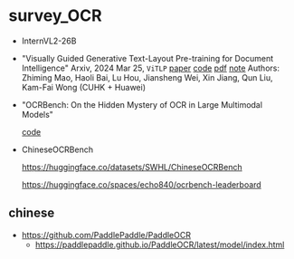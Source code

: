 # survey_OCR

- InternVL2-26B
- "Visually Guided Generative Text-Layout Pre-training for Document Intelligence" Arxiv, 2024 Mar 25, `ViTLP`
  [paper](http://arxiv.org/abs/2403.16516v2) [code](https://github.com/Veason-silverbullet/ViTLP) [pdf](./2024_03_Arxiv_Visually-Guided-Generative-Text-Layout-Pre-training-for-Document-Intelligence.pdf) [note](./2024_03_Arxiv_Visually-Guided-Generative-Text-Layout-Pre-training-for-Document-Intelligence_Note.md)
  Authors: Zhiming Mao, Haoli Bai, Lu Hou, Jiansheng Wei, Xin Jiang, Qun Liu, Kam-Fai Wong (CUHK + Huawei)





- "OCRBench: On the Hidden Mystery of OCR in Large Multimodal Models" 

  [code](https://github.com/Yuliang-Liu/MultimodalOCR)

- ChineseOCRBench

  https://huggingface.co/datasets/SWHL/ChineseOCRBench

  https://huggingface.co/spaces/echo840/ocrbench-leaderboard



## chinese



- https://github.com/PaddlePaddle/PaddleOCR
  - https://paddlepaddle.github.io/PaddleOCR/latest/model/index.html